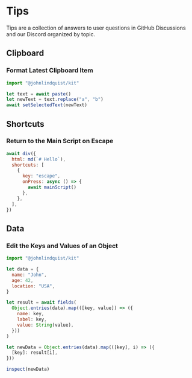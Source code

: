 # Tips

Tips are a collection of answers to user questions in GitHub Discussions and our Discord organized by topic.

## Clipboard

### Format Latest Clipboard Item

```js
import "@johnlindquist/kit"

let text = await paste()
let newText = text.replace("a", "b")
await setSelectedText(newText)
```

## Shortcuts

### Return to the Main Script on Escape

```js
await div({
  html: md(`# Hello`),
  shortcuts: [
    {
      key: "escape",
      onPress: async () => {
        await mainScript()
      },
    },
  ],
})
```

## Data

### Edit the Keys and Values of an Object

```js
import "@johnlindquist/kit"

let data = {
  name: "John",
  age: 42,
  location: "USA",
}

let result = await fields(
  Object.entries(data).map(([key, value]) => ({
    name: key,
    label: key,
    value: String(value),
  }))
)

let newData = Object.entries(data).map(([key], i) => ({
  [key]: result[i],
}))

inspect(newData)
```